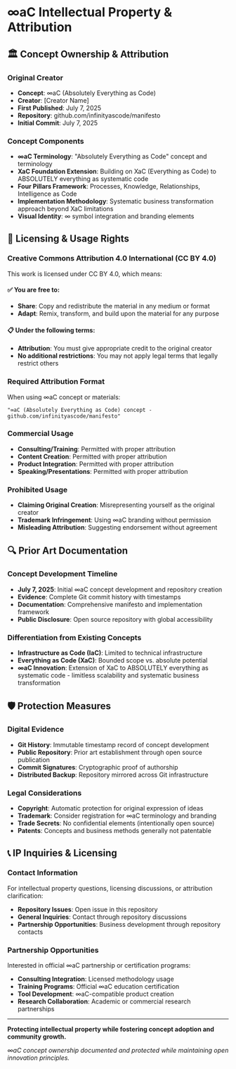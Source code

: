 # ∞aC Intellectual Property & Attribution

## 🏛️ Concept Ownership & Attribution

### Original Creator
- **Concept**: ∞aC (Absolutely Everything as Code)
- **Creator**: [Creator Name]
- **First Published**: July 7, 2025
- **Repository**: github.com/infinityascode/manifesto
- **Initial Commit**: July 7, 2025

### Concept Components
- **∞aC Terminology**: "Absolutely Everything as Code" concept and terminology
- **XaC Foundation Extension**: Building on XaC (Everything as Code) to ABSOLUTELY everything as systematic code
- **Four Pillars Framework**: Processes, Knowledge, Relationships, Intelligence as Code
- **Implementation Methodology**: Systematic business transformation approach beyond XaC limitations
- **Visual Identity**: ∞ symbol integration and branding elements

## 📜 Licensing & Usage Rights

### Creative Commons Attribution 4.0 International (CC BY 4.0)
This work is licensed under CC BY 4.0, which means:

#### ✅ **You are free to**:
- **Share**: Copy and redistribute the material in any medium or format
- **Adapt**: Remix, transform, and build upon the material for any purpose

#### 📋 **Under the following terms**:
- **Attribution**: You must give appropriate credit to the original creator
- **No additional restrictions**: You may not apply legal terms that legally restrict others

### Required Attribution Format
When using ∞aC concept or materials:
```
"∞aC (Absolutely Everything as Code) concept - github.com/infinityascode/manifesto"
```

### Commercial Usage
- **Consulting/Training**: Permitted with proper attribution
- **Content Creation**: Permitted with proper attribution  
- **Product Integration**: Permitted with proper attribution
- **Speaking/Presentations**: Permitted with proper attribution

### Prohibited Usage
- **Claiming Original Creation**: Misrepresenting yourself as the original creator
- **Trademark Infringement**: Using ∞aC branding without permission
- **Misleading Attribution**: Suggesting endorsement without agreement

## 🔍 Prior Art Documentation

### Concept Development Timeline
- **July 7, 2025**: Initial ∞aC concept development and repository creation
- **Evidence**: Complete Git commit history with timestamps
- **Documentation**: Comprehensive manifesto and implementation framework
- **Public Disclosure**: Open source repository with global accessibility

### Differentiation from Existing Concepts
- **Infrastructure as Code (IaC)**: Limited to technical infrastructure
- **Everything as Code (XaC)**: Bounded scope vs. absolute potential
- **∞aC Innovation**: Extension of XaC to ABSOLUTELY everything as systematic code - limitless scalability and systematic business transformation

## 🛡️ Protection Measures

### Digital Evidence
- **Git History**: Immutable timestamp record of concept development
- **Public Repository**: Prior art establishment through open source publication
- **Commit Signatures**: Cryptographic proof of authorship
- **Distributed Backup**: Repository mirrored across Git infrastructure

### Legal Considerations
- **Copyright**: Automatic protection for original expression of ideas
- **Trademark**: Consider registration for ∞aC terminology and branding
- **Trade Secrets**: No confidential elements (intentionally open source)
- **Patents**: Concepts and business methods generally not patentable

## 📞 IP Inquiries & Licensing

### Contact Information
For intellectual property questions, licensing discussions, or attribution clarification:
- **Repository Issues**: Open issue in this repository
- **General Inquiries**: Contact through repository discussions
- **Partnership Opportunities**: Business development through repository contacts

### Partnership Opportunities
Interested in official ∞aC partnership or certification programs:
- **Consulting Integration**: Licensed methodology usage
- **Training Programs**: Official ∞aC education certification
- **Tool Development**: ∞aC-compatible product creation
- **Research Collaboration**: Academic or commercial research partnerships

---

**Protecting intellectual property while fostering concept adoption and community growth.**

*∞aC concept ownership documented and protected while maintaining open innovation principles.*